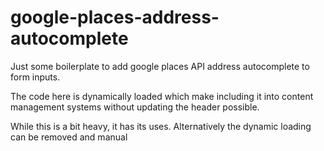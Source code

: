 # google-places-address-autocomplete

Just some boilerplate to add google places API address autocomplete to form inputs.

The code here is dynamically loaded which make including it into content management systems without updating the header possible.  

While this is a bit heavy, it has its uses.  Alternatively the dynamic loading can be removed and manual <script> inclustion in the head can be used instead.

